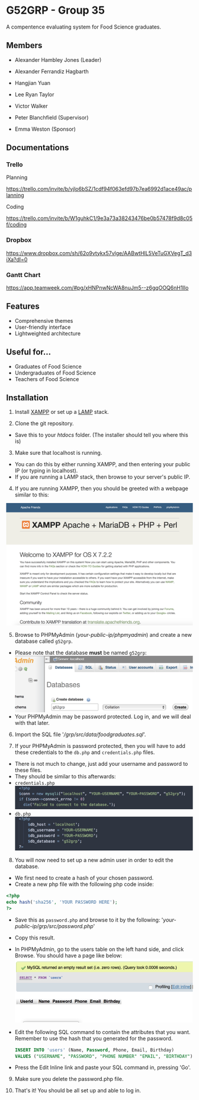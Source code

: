 # G52GRP - Group 35
A compentence evaluating system for Food Science graduates.

## Members

- Alexander Hambley Jones (Leader)
- Alexander Ferrandiz Hagbarth
- Hangjian Yuan
- Lee Ryan Taylor
- Victor Walker



- Peter Blanchfield (Supervisor)
- Emma Weston (Sponsor)

## Documentations

### Trello

Planning

https://trello.com/invite/b/vjlo6bSZ/1cdf94f063efd97b7ea6992d1ace49ac/planning

Coding

https://trello.com/invite/b/W1guhkC1/9e3a73a38243476be0b57478f9d8c05f/coding

### Dropbox

https://www.dropbox.com/sh/62o9vtykx57vlge/AABwtHlL5VeTuGXVegT_d3iXa?dl=0

### Gantt Chart

https://app.teamweek.com/#pg/xHNPnwNcWA8nuJm5--z6gqOOQ6nH1IIo

## Features

- Comprehensive themes
- User-friendly interface
- Lightweighted architecture


## Useful for...
- Graduates of Food Science
- Undergraduates of Food Science
- Teachers of Food Science

## Installation

1) Install [XAMPP](https://www.apachefriends.org/index.html) or set up a [LAMP](https://www.digitalocean.com/community/tutorials/how-to-install-linux-apache-mysql-php-lamp-stack-on-ubuntu-16-04) stack.

2) Clone the git repository.
  * Save this to your _htdocs_ folder. (The installer should tell you where this is)

3) Make sure that localhost is running.
  * You can do this by either running XAMPP, and then entering your public IP (or typing in localhost).   
  * If you are running a LAMP stack, then browse to your server's public IP.

4) If you are running XAMPP, then you should be greeted with a webpage similar to this:

  ![localhost-screenshot](readme-img/1-localhost-screenshot.png)

5) Browse to PHPMyAdmin (_your-public-ip/phpmyadmin_) and create a new database called `g52grp`.
  * Please note that the database **must** be named `g52grp`:
  ![create-database-screenshot](readme-img/2-create-database.png)
  * Your PHPMyAdmin may be password protected. Log in, and we will deal with that later.

6) Import the SQL file '_/grp/src/data/foodgraduates.sql_'.

7) If your PHPMyAdmin is password protected, then you will have to add these credentials to the `db.php` and `credentials.php` files.

* There is not much to change, just add your username and password to these files.
*  They should be similar to this afterwards:
  * `credentials.php`
  ![cred-screenshot](readme-img/3-cred.png)
  * `db.php`
  ![db-screenshot](readme-img/4-db.png)

8) You will now need to set up a new admin user in order to edit the database.
  * We first need to create a hash of your chosen password.
  * Create a new php file with the following php code inside:
  ```php
  <?php
  echo hash('sha256', 'YOUR PASSWORD HERE');
  ?>

  ```

  * Save this as `password.php` and browse to it by the following:  '_your-public-ip/grp/src/password.php_'

  * Copy this result.
  * In PHPMyAdmin, go to the users table on the left hand side, and click Browse. You should have a page like below:
    ![phpmyadmin-screenshot](readme-img/5-phpmyadmin-sql.png)

  * Edit the following SQL command to contain the attributes that you want. Remember to use the hash that you generated for the password.

    ```sql
    INSERT INTO 'users' (Name, Password, Phone, Email, Birthday)
    VALUES ("USERNAME", "PASSWORD", "PHONE NUMBER" "EMAIL", "BIRTHDAY")
    ```

  * Press the Edit Inline link and paste your SQL command in, pressing 'Go'.

9) Make sure you delete the password.php file.

10) That's it! You should be all set up and able to log in.

